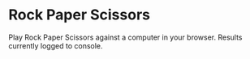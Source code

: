 # Rock Paper Scissors

Play Rock Paper Scissors against a computer in your browser. Results currently logged to console.